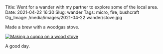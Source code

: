 Title: Went for a wander with my partner to explore some of the local area.
Date: 2021-04-22 16:30
Slug: wander
Tags: micro, fire, bushcraft
Og_Image: /media/images/2021-04-22 wander/stove.jpg

Made a brew with a woodgas stove.

<a href="{static}/media/images/2021-04-22 wander/stove.jpg"><img class="align-center" src="{static}/media/images/2021-04-22 wander/tn_stove.jpg" alt="Making a cuppa on a wood stove" loading="lazy" /></a>

A good day.
